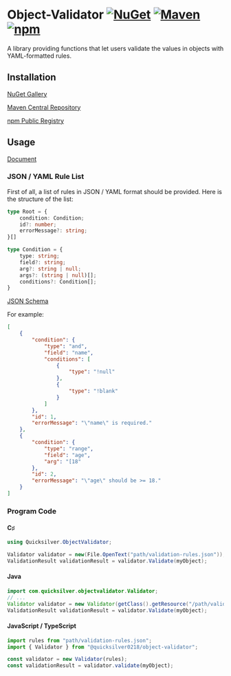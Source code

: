 # Object-Validator [![NuGet](https://img.shields.io/nuget/v/Quicksilver0218.ObjectValidator)](https://www.nuget.org/packages/Quicksilver0218.ObjectValidator) [![Maven](https://img.shields.io/maven-central/v/io.github.quicksilver0218/com.quicksilver.objectvalidator)](https://central.sonatype.com/artifact/io.github.quicksilver0218/com.quicksilver.objectvalidator) [![npm](https://img.shields.io/npm/v/%40quicksilver0218%2Fobject-validator)](https://www.npmjs.com/package/@quicksilver0218/object-validator)
A library providing functions that let users validate the values in objects with YAML-formatted rules.

## Installation
[NuGet Gallery](https://www.nuget.org/packages/Quicksilver0218.ObjectValidator)

[Maven Central Repository](https://central.sonatype.com/artifact/io.github.quicksilver0218/com.quicksilver.objectvalidator)

[npm Public Registry](https://www.npmjs.com/package/@quicksilver0218/object-validator)

## Usage
[Document](Document.md)
### JSON / YAML Rule List
First of all, a list of rules in JSON / YAML format should be provided. Here is the structure of the list:
```ts
type Root = {
    condition: Condition;
    id?: number;
    errorMessage?: string;
}[]

type Condition = {
    type: string;
    field?: string;
    arg?: string | null;
    args?: (string | null)[];
    conditions?: Condition[];
}
```

[JSON Schema](validation-rules-schema.json)

For example:
```json
[
    {
        "condition": {
            "type": "and",
            "field": "name",
            "conditions": [
                {
                    "type": "!null"
                },
                {
                    "type": "!blank"
                }
            ]
        },
        "id": 1,
        "errorMessage": "\"name\" is required."
    },
    {
        "condition": {
            "type": "range",
            "field": "age",
            "arg": "[18"
        },
        "id": 2,
        "errorMessage": "\"age\" should be >= 18."
    }
]
```

### Program Code
#### C♯
```cs
using Quicksilver.ObjectValidator;

Validator validator = new(File.OpenText("path/validation-rules.json"));
ValidationResult validationResult = validator.Validate(myObject);
```

#### Java
```java
import com.quicksilver.objectvalidator.Validator;
// ...
Validator validator = new Validator(getClass().getResource("/path/validation-rules.json"));
ValidationResult validationResult = validator.Validate(myObject);
```

#### JavaScript / TypeScript
```js
import rules from "path/validation-rules.json";
import { Validator } from "@quicksilver0218/object-validator";

const validator = new Validator(rules);
const validationResult = validator.validate(myObject);
```

